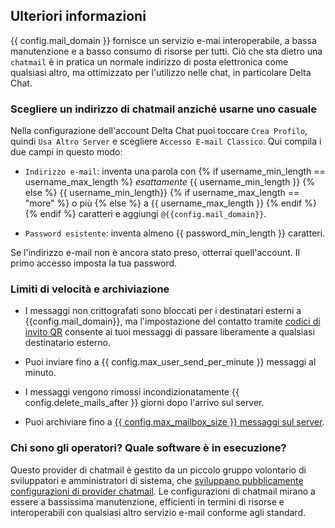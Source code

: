 
## Ulteriori informazioni

{{ config.mail_domain }} fornisce un servizio e-mai interoperabile, a bassa manutenzione e a basso consumo di risorse per tutti. Ciò che sta dietro una `chatmail` è
in pratica un normale indirizzo di posta elettronica come qualsiasi altro, ma ottimizzato
per l'utilizzo nelle chat, in particolare Delta Chat.

### Scegliere un indirizzo di chatmail anziché usarne uno casuale

Nella configurazione dell'account Delta Chat puoi toccare `Crea Profilo`, quindi `Usa Altro Server` e scegliere `Accesso E-mail Classico`. Qui compila i due campi in questo modo:

- `Indirizzo e-mail`: inventa una parola con
{% if username_min_length == username_max_length %}
*esattamente* {{ username_min_length }}
{% else %}
{{ username_min_length}}
{% if username_max_length == "more" %}
o più
{% else %}
a {{ username_max_length }}
{% endif %}
{% endif %}
caratteri
e aggiungi `@{{config.mail_domain}}`.

- `Password esistente`: ​​inventa almeno {{ password_min_length }} caratteri.

Se l'indirizzo e-mail non è ancora stato preso, otterrai quell'account.
Il primo accesso imposta la tua password.

### Limiti di velocità e archiviazione

- I messaggi non crittografati sono bloccati per i destinatari esterni a
{{config.mail_domain}}, ma l'impostazione del contatto tramite [codici di invito QR](https://delta.chat/it/help#howtoe2ee)
consente ai tuoi messaggi di passare liberamente a qualsiasi destinatario esterno.

- Puoi inviare fino a {{ config.max_user_send_per_minute }} messaggi al minuto.

- I messaggi vengono rimossi incondizionatamente {{ config.delete_mails_after }} giorni dopo l'arrivo sul server.

- Puoi archiviare fino a [{{ config.max_mailbox_size }} messaggi sul server](https://delta.chat/it/help#what-happens-if-i-turn-on-delete-old-messages-from-server).

### Chi sono gli operatori? Quale software è in esecuzione?

Questo provider di chatmail è gestito da un piccolo gruppo volontario di sviluppatori e amministratori di sistema,
che [sviluppano pubblicamente configurazioni di provider chatmail](https://github.com/deltachat/chatmail).
Le configurazioni di chatmail mirano a essere a bassissima manutenzione, efficienti in termini di risorse e
interoperabili con qualsiasi altro servizio e-mail conforme agli standard.
